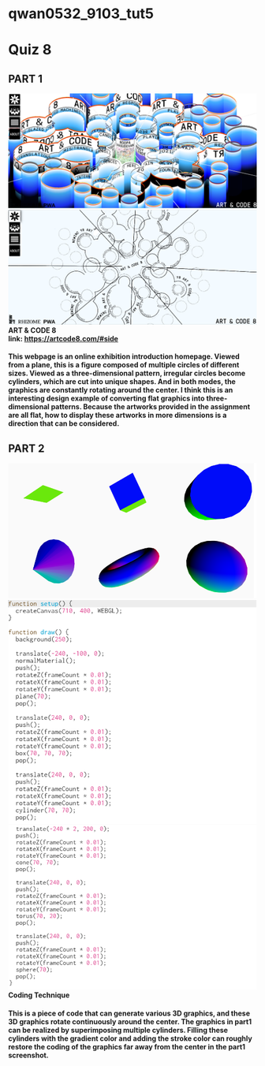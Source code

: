 # qwan0532_9103_tut5

# Quiz 8
## PART 1

![ART & CODE 8](/assets/part%201.1.png "imaging technique I found.")
![ART & CODE 8](/assets/part%201.2.png "imaging technique I found.")
**ART & CODE 8**\
**link: https://artcode8.com/#side**

#### This webpage is an online exhibition introduction homepage. Viewed from a plane, this is a figure composed of multiple circles of different sizes. Viewed as a three-dimensional pattern, irregular circles become cylinders, which are cut into unique shapes. And in both modes, the graphics are constantly rotating around the center. I think this is an interesting design example of converting flat graphics into three-dimensional patterns. Because the artworks provided in the assignment are all flat, how to display these artworks in more dimensions is a direction that can be considered.

## PART 2

![Coding technique](/assets/part2.1.png "A coding technique might helpful.")
![Coding technique](/assets/part2.2.png "The code.")
![Coding technique](/assets/part2.3.png "The code.")
**Coding Technique**

#### This is a piece of code that can generate various 3D graphics, and these 3D graphics rotate continuously around the center. The graphics in part1 can be realized by superimposing multiple cylinders. Filling these cylinders with the gradient color and adding the stroke color can roughly restore the coding of the graphics far away from the center in the part1 screenshot.